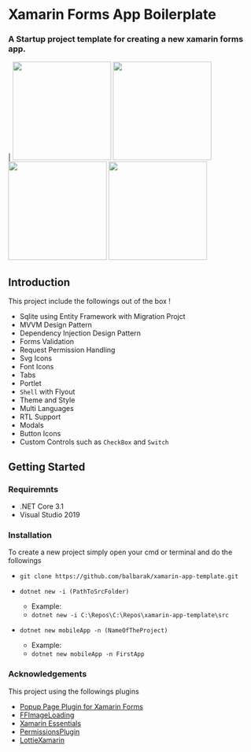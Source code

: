 # Xamarin Forms App Boilerplate

### A Startup project template for creating a new xamarin forms app.

| <img src="https://balbarakdata.blob.core.windows.net/images/screen2.png" width=200/> <img src="https://balbarakdata.blob.core.windows.net/images/screen3.png" width=200/> <img src="https://balbarakdata.blob.core.windows.net/images/screen1.png" width=200/> <img src="https://balbarakdata.blob.core.windows.net/images/screen4.png" width=200/>


## Introduction

This project include the followings out of the box !

* Sqlite using Entity Framework with Migration Projct
* MVVM Design Pattern
* Dependency Injection Design Pattern
* Forms Validation
* Request Permission Handling
* Svg Icons
* Font Icons
* Tabs
* Portlet
* `Shell` with Flyout
* Theme and Style
* Multi Languages
* RTL Support
* Modals
* Button Icons
* Custom Controls such as `CheckBox` and `Switch`


## Getting Started

### Requiremnts 
* .NET Core 3.1
* Visual Studio 2019 

### Installation

To create a new project simply open your cmd or terminal and do the followings

* `git clone https://github.com/balbarak/xamarin-app-template.git`
* `dotnet new -i (PathToSrcFolder)`
    * Example: 
    * `dotnet new -i C:\Repos\C:\Repos\xamarin-app-template\src`

 * `dotnet new mobileApp -n (NameOfTheProject)` 
    * Example:
    * `dotnet new mobileApp -n FirstApp`



### Acknowledgements

This project using the followings plugins

* [Popup Page Plugin for Xamarin Forms](https://github.com/rotorgames/Rg.Plugins.Popup)
* [FFImageLoading](https://github.com/luberda-molinet/FFImageLoading)
* [Xamarin Essentials](https://github.com/xamarin/Essentials)
* [PermissionsPlugin](https://github.com/jamesmontemagno/PermissionsPlugin)
* [LottieXamarin](https://github.com/Baseflow/LottieXamarin)

